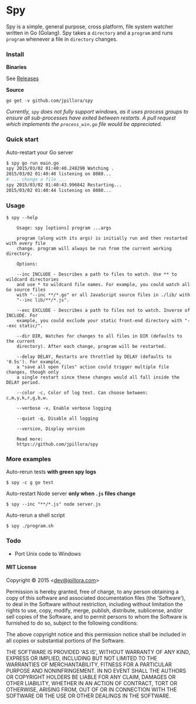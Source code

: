 # Spy

Spy is a simple, general purpose, cross platform, file system watcher written in Go (Golang). Spy takes a `directory` and a `program` and runs `program` whenever a file in `directory` changes.

### Install

**Binaries**

See [Releases](https://github.com/jpillora/spy/releases)

<!-- Release template
* [spy_1.0.0_windows_amd64.zip](http://dl.bintray.com/jpillora/cloud-gox/spy_1.0.0_windows_amd64.zip)
* [spy_1.0.0_windows_386.zip](http://dl.bintray.com/jpillora/cloud-gox/spy_1.0.0_windows_386.zip)
* [spy_1.0.0_linux_arm.tar.gz](http://dl.bintray.com/jpillora/cloud-gox/spy_1.0.0_linux_arm.tar.gz)
* [spy_1.0.0_linux_amd64.tar.gz](http://dl.bintray.com/jpillora/cloud-gox/spy_1.0.0_linux_amd64.tar.gz)
* [spy_1.0.0_linux_386.tar.gz](http://dl.bintray.com/jpillora/cloud-gox/spy_1.0.0_linux_386.tar.gz)
* [spy_1.0.0_i386.deb](http://dl.bintray.com/jpillora/cloud-gox/spy_1.0.0_i386.deb)
* [spy_1.0.0_darwin_amd64.zip](http://dl.bintray.com/jpillora/cloud-gox/spy_1.0.0_darwin_amd64.zip)
* [spy_1.0.0_darwin_386.zip](http://dl.bintray.com/jpillora/cloud-gox/spy_1.0.0_darwin_386.zip)
* [spy_1.0.0_armhf.deb](http://dl.bintray.com/jpillora/cloud-gox/spy_1.0.0_armhf.deb)
* [spy_1.0.0_amd64.deb](http://dl.bintray.com/jpillora/cloud-gox/spy_1.0.0_amd64.deb)
-->

**Source**

```
go get -v github.com/jpillora/spy
```

*Currently, `spy` does not fully support windows, as it uses process groups to ensure all sub-processes have exited between restarts. A pull request which implements the `process_win.go` file would be appreciated.*

### Quick start

Auto-restart your Go server

``` sh
$ spy go run main.go
spy 2015/03/02 01:40:40.248290 Watching .
2015/03/02 01:40:40 listening on 8080...
# ... change a file ...
spy 2015/03/02 01:40:43.996842 Restarting...
2015/03/02 01:40:44 listening on 8080...
```

### Usage

```
$ spy --help

	Usage: spy [options] program ...args

	program (along with its args) is initially run and then restarted with every file
	change. program will always be run from the current working directory.

	Options:

	--inc INCLUDE - Describes a path to files to watch. Use ** to wildcard directories
	and use * to wildcard file names. For example, you could watch all Go source files
	with "--inc **/*.go" or all	JavaScript source files in ./lib/ with
	"--inc lib/**/*.js".

	--exc EXCLUDE - Describes a path to files not to watch. Inverse of INCLUDE. For
	example, you could exclude your static front-end directory with "--exc static/".

	--dir DIR, Watches for changes to all files in DIR (defaults to the current
	directory). After each change, program will be restarted.

	--delay DELAY, Restarts are throttled by DELAY (defaults to '0.5s'). For example,
	a "save all open files" action could trigger multiple file changes, though only
	a single restart since these changes would all fall inside the DELAY period.

	--color -c, Color of log text. Can choose between: c,m,y,k,r,g,b,w.

	--verbose -v, Enable verbose logging

	--quiet -q, Disable all logging

	--version, Display version

	Read more:
	https://github.com/jpillora/spy
```

### More examples

Auto-rerun tests **with green spy logs**

```
$ spy -c g go test
```

Auto-restart Node server **only when `.js` files change**

```
$ spy --inc "**/*.js" node server.js
```

Auto-rerun a shell script

```
$ spy ./program.sh
```

### Todo

* Port Unix code to Windows

#### MIT License

Copyright © 2015 &lt;dev@jpillora.com&gt;

Permission is hereby granted, free of charge, to any person obtaining
a copy of this software and associated documentation files (the
'Software'), to deal in the Software without restriction, including
without limitation the rights to use, copy, modify, merge, publish,
distribute, sublicense, and/or sell copies of the Software, and to
permit persons to whom the Software is furnished to do so, subject to
the following conditions:

The above copyright notice and this permission notice shall be
included in all copies or substantial portions of the Software.

THE SOFTWARE IS PROVIDED 'AS IS', WITHOUT WARRANTY OF ANY KIND,
EXPRESS OR IMPLIED, INCLUDING BUT NOT LIMITED TO THE WARRANTIES OF
MERCHANTABILITY, FITNESS FOR A PARTICULAR PURPOSE AND NONINFRINGEMENT.
IN NO EVENT SHALL THE AUTHORS OR COPYRIGHT HOLDERS BE LIABLE FOR ANY
CLAIM, DAMAGES OR OTHER LIABILITY, WHETHER IN AN ACTION OF CONTRACT,
TORT OR OTHERWISE, ARISING FROM, OUT OF OR IN CONNECTION WITH THE
SOFTWARE OR THE USE OR OTHER DEALINGS IN THE SOFTWARE.
